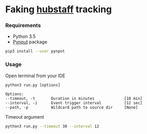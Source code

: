 # Faking [hubstaff](https://hubstaff.com/) tracking

### Requirements
- Python 3.5 
- [Pynput](https://pynput.readthedocs.io/en/latest/) package
```bash
pip3 install --user pynput
```

### Usage 
Open terminal from your IDE

```
python3 run.py [options]

Options:
--timeout, -t       Duration in minutes             [10 min]
--interval, -i      Event trigger interval          [12 sec]
--path, -p          Wildcard path to source dir     [None]
```

Timeout argument

```bash
python3 run.py --timeout 30 --interval 12
```